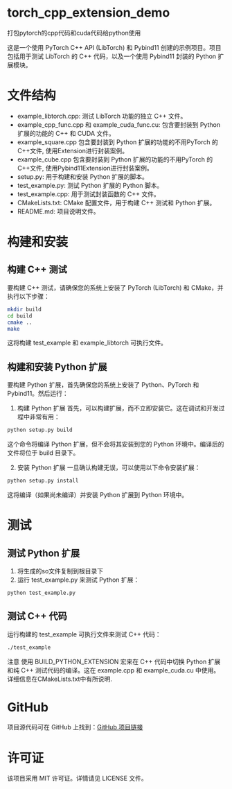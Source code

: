 # torch_cpp_extension_demo
打包pytorch的cpp代码和cuda代码给python使用

这是一个使用 PyTorch C++ API (LibTorch) 和 Pybind11 创建的示例项目。项目包括用于测试 LibTorch 的 C++ 代码，以及一个使用 Pybind11 封装的 Python 扩展模块。

# 文件结构
- example_libtorch.cpp: 测试 LibTorch 功能的独立 C++ 文件。
- example_cpp_func.cpp 和 example_cuda_func.cu: 包含要封装到 Python 扩展的功能的 C++ 和 CUDA 文件。
- example_square.cpp 包含要封装到 Python 扩展的功能的不用PyTorch 的 C++文件, 使用Extension进行封装案例。
- example_cube.cpp 包含要封装到 Python 扩展的功能的不用PyTorch 的 C++文件, 使用Pybind11Extension进行封装案例。
- setup.py: 用于构建和安装 Python 扩展的脚本。
- test_example.py: 测试 Python 扩展的 Python 脚本。
- test_example.cpp: 用于测试封装函数的 C++ 文件。
- CMakeLists.txt: CMake 配置文件，用于构建 C++ 测试和 Python 扩展。
- README.md: 项目说明文件。

# 构建和安装
## 构建 C++ 测试
要构建 C++ 测试，请确保您的系统上安装了 PyTorch (LibTorch) 和 CMake，并执行以下步骤：
```bash
mkdir build
cd build
cmake ..
make
```
这将构建 test_example 和 example_libtorch 可执行文件。

## 构建和安装 Python 扩展

要构建 Python 扩展，首先确保您的系统上安装了 Python、PyTorch 和 Pybind11。然后运行：

1. 构建 Python 扩展
首先，可以构建扩展，而不立即安装它。这在调试和开发过程中非常有用：

```bash
python setup.py build
```
这个命令将编译 Python 扩展，但不会将其安装到您的 Python 环境中。编译后的文件将位于 build 目录下。

2. 安装 Python 扩展
一旦确认构建无误，可以使用以下命令安装扩展：

```bash
python setup.py install
```
这将编译（如果尚未编译）并安装 Python 扩展到 Python 环境中。



# 测试
## 测试 Python 扩展
1. 将生成的so文件复制到根目录下
2. 运行 test_example.py 来测试 Python 扩展：
```bash
python test_example.py
```

## 测试 C++ 代码

运行构建的 test_example 可执行文件来测试 C++ 代码：

```bash
./test_example
```
注意
使用 BUILD_PYTHON_EXTENSION 宏来在 C++ 代码中切换 Python 扩展和纯 C++ 测试代码的编译。这在 example.cpp 和 example_cuda.cu 中使用。
详细信息在CMakeLists.txt中有所说明.

# GitHub
项目源代码可在 GitHub 上找到：[GitHub 项目链接](https://github.com/zidanewenqsh/torch_cpp_extension_demo)

# 许可证
该项目采用 MIT 许可证。详情请见 LICENSE 文件。

